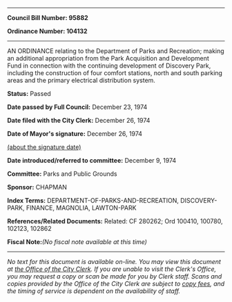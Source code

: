 

********

**Council Bill Number: 95882**
   
**Ordinance Number: 104132**
********

 AN ORDINANCE relating to the Department of Parks and Recreation; making an additional appropriation from the Park Acquisition and Development Fund in connection with the continuing development of Discovery Park, including the construction of four comfort stations, north and south parking areas and the primary electrical distribution system.

**Status:** Passed
   
**Date passed by Full Council:** December 23, 1974
   
**Date filed with the City Clerk:** December 26, 1974
   
**Date of Mayor's signature:** December 26, 1974
   
[(about the signature date)](/~public/approvaldate.htm)
   
   
   
**Date introduced/referred to committee:** December 9, 1974
   
**Committee:** Parks and Public Grounds
   
**Sponsor:** CHAPMAN
   
   
**Index Terms:** DEPARTMENT-OF-PARKS-AND-RECREATION, DISCOVERY-PARK, FINANCE, MAGNOLIA, LAWTON-PARK

**References/Related Documents:** Related: CF 280262; Ord 100410, 100780, 102123, 102862

**Fiscal Note:**_(No fiscal note available at this time)_
********

_No text for this document is available on-line. You may view this document at [the Office of the City Clerk](http://www.seattle.gov/leg/clerk/contactUs.htm). If you are unable to visit the Clerk's Office, you may request a copy or scan be made for you by Clerk staff. Scans and copies provided by the Office of the City Clerk are subject to [copy fees](http://clerk.seattle.gov/~public/clerkfees.htm), and the timing of service is dependent on the availability of staff._

